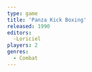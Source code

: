 ```yaml
---
type: game
title: 'Panza Kick Boxing'
released: 1990
editors: 
  -Loriciel
players: 2
genres:
  - Combat
---
```

